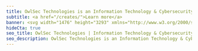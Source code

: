 ```yaml
---
title: OwlSec Technologies is an Information Technology & Cybersecurity Solutions Company based in Kenya
subtitle: <a href="/creates/">Learn more</a>
banner: <svg width="1476" height="3293" xmlns="http://www.w3.org/2000/svg"><g fill="none" fill-rule="evenodd"><path d="M1476 133.65V0H606l501 502z" fill="#63666A"/><path fill="#000" d="M0 0v3293.99h1476V870.41L605.98 0z"/></g></svg>
hideCta: true
seo_title: OwlSec Technologies | Information Technology & Cybersecurity Solutions Company
seo_description: OwlSec Technologies is an Information Technology & Cybersecurity Compani based in Nairobi. We deal with brand identity, website development, penetration testing, graphic design & online marketing company in Sussex, delivering sustained results for their clients.
---
```

